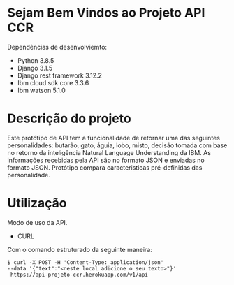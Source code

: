 Sejam Bem Vindos ao Projeto API CCR
===================================
Dependências de desenvolviemto:

* Python 3.8.5
* Django 3.1.5
* Django rest framework 3.12.2
* Ibm cloud sdk core 3.3.6
* Ibm watson 5.1.0

Descrição do projeto
===================================
Este protótipo de API tem a funcionalidade de retornar uma das seguintes personalidades: butarão, gato, águia, lobo, misto, decisão tomada com base no retorno da inteligência Natural Language Understanding da IBM. As informações recebidas pela API são no formato
JSON e enviadas no formato JSON. Protótipo compara caracteristicas pré-definidas das personalidade.

Utilização
===========================
Modo de uso da API.

* CURL 

Com o comando estruturado da seguinte maneira:

    $ curl -X POST -H 'Content-Type: application/json'
    --data '{"text":"<neste local adicione o seu texto>"}'
     https://api-projeto-ccr.herokuapp.com/v1/api
